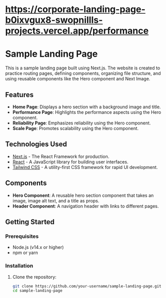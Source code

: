 # https://corporate-landing-page-b0ixvgux8-swopnillls-projects.vercel.app/performance

# Sample Landing Page

This is a sample landing page built using Next.js. The website is created to practice routing pages, defining components, organizing file structure, and using reusable components like the Hero component and Next Image.

## Features

- **Home Page**: Displays a hero section with a background image and title.
- **Performance Page**: Highlights the performance aspects using the Hero component.
- **Reliability Page**: Emphasizes reliability using the Hero component.
- **Scale Page**: Promotes scalability using the Hero component.

## Technologies Used

- [Next.js](https://nextjs.org/) - The React Framework for production.
- [React](https://reactjs.org/) - A JavaScript library for building user interfaces.
- [Tailwind CSS](https://tailwindcss.com/) - A utility-first CSS framework for rapid UI development.

## Components

- **Hero Component**: A reusable hero section component that takes an image, image alt text, and a title as props.
- **Header Component**: A navigation header with links to different pages.

## Getting Started

### Prerequisites

- Node.js (v14.x or higher)
- npm or yarn

### Installation

1. Clone the repository:

   ```bash
   git clone https://github.com/your-username/sample-landing-page.git
   cd sample-landing-page
   ```
